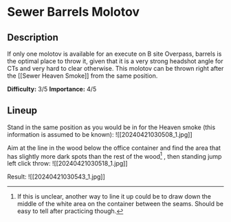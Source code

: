 # Sewer Barrels Molotov
## Description
If only one molotov is available for an execute on B site Overpass, barrels is the optimal place to throw it, given that it is a very strong headshot angle for CTs and very hard to clear otherwise. This molotov can be thrown right after the [[Sewer Heaven Smoke]] from the same position.

**Difficulty:** 3/5
**Importance:** 4/5
## Lineup
Stand in the same position as you would be in for the Heaven smoke (this information is assumed to be known):
![[20240421030508_1.jpg]]

Aim at the line in the wood below the office container and find the area that has slightly more dark spots than the rest of the wood[^1] , then standing jump left click throw:
![[20240421030518_1.jpg]]

Result:
![[20240421030543_1.jpg]]

[^1]: If this is unclear, another way to line it up could be to draw down the middle of the white area on the container between the seams. Should be easy to tell after practicing though.
